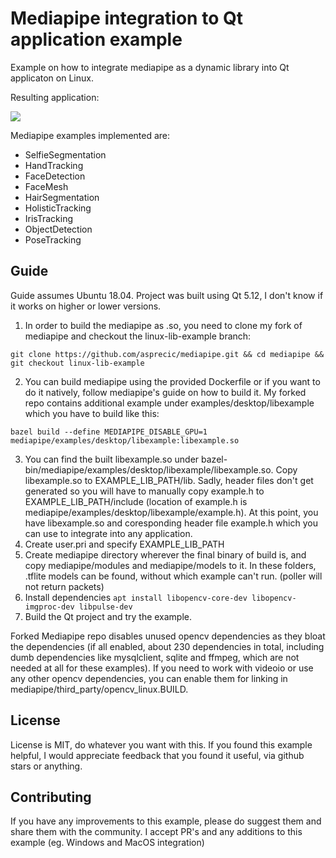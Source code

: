 # Mediapipe integration to Qt application example
Example on how to integrate mediapipe as a dynamic library into Qt applicaton on Linux.

Resulting application:

 [![](images/results.gif)]()

Mediapipe examples implemented are:
 * SelfieSegmentation
 * HandTracking
 * FaceDetection
 * FaceMesh
 * HairSegmentation
 * HolisticTracking
 * IrisTracking
 * ObjectDetection
 * PoseTracking


## Guide
Guide assumes Ubuntu 18.04. Project was built using Qt 5.12, I don't know if it works on higher or lower versions.

1. In order to build the mediapipe as .so, you need to clone my fork of mediapipe and checkout the linux-lib-example branch: 

`git clone https://github.com/asprecic/mediapipe.git
&& cd mediapipe
&& git checkout linux-lib-example`

2. You can build mediapipe using the provided Dockerfile or if you want to do it natively, follow mediapipe's guide on how to build it.
My forked repo contains additional example under examples/desktop/libexample which you have to build like this:

`bazel build --define MEDIAPIPE_DISABLE_GPU=1 mediapipe/examples/desktop/libexample:libexample.so`

3. You can find the built libexample.so under bazel-bin/mediapipe/examples/desktop/libexample/libexample.so.
Copy libexample.so to EXAMPLE_LIB_PATH/lib. Sadly, header files don't get generated so you will have to
manually copy example.h to EXAMPLE_LIB_PATH/include (location of example.h is mediapipe/examples/desktop/libexample/example.h).
At this point, you have libexample.so and coresponding header file example.h which you can use to integrate into any application.
4. Create user.pri and specify EXAMPLE_LIB_PATH
5. Create mediapipe directory wherever the final binary of build is, and copy mediapipe/modules and mediapipe/models to it.
In these folders, .tflite models can be found, without which example can't run. (poller will not return packets)
6. Install dependencies `apt install libopencv-core-dev libopencv-imgproc-dev libpulse-dev`
6. Build the Qt project and try the example.

Forked Mediapipe repo disables unused opencv dependencies as they bloat the dependencies (if all enabled, about 230 dependencies in total, including dumb dependencies like mysqlclient, sqlite and ffmpeg, which are not needed at all for these examples). If you need to work with videoio or use any other opencv dependencies, you can enable them for linking in mediapipe/third_party/opencv_linux.BUILD.

## License
License is MIT, do whatever you want with this.
If you found this example helpful, I would appreciate feedback that you found it useful,
via github stars or anything.

## Contributing
If you have any improvements to this example, please do suggest them
and share them with the community.
I accept PR's and any additions to this example (eg. Windows and MacOS integration)